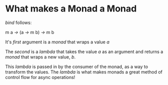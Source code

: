 # What makes a Monad a Monad

*bind* follows:

m a *->* (a *->* m b) *->* m b

It's *first* argument is a *monad* that wraps a value *a*

The *second* is a *lambda* that takes the value *a* as an argument
and returns a *monad* that wraps a new value, *b*.

This *lambda* is passed in by the consumer of the monad, as a way
to transform the values. The *lambda* is what makes monads a great
method of control flow for async operations!
